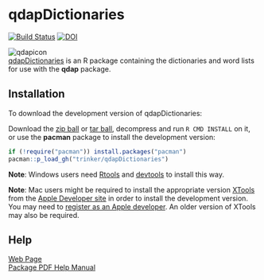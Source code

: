 # qdapDictionaries

[![Build Status](https://travis-ci.org/trinker/qdapDictionaries.svg?branch=master)](https://travis-ci.org/trinker/qdapDictionaries) 
[![DOI](https://zenodo.org/badge/5398/trinker/qdapDictionaries.svg)](http://dx.doi.org/10.5281/zenodo.11119)


![qdapicon](https://dl.dropbox.com/u/61803503/qdapicon.svg)   
[qdapDictionaries](http://trinker.github.com/qdapDictionaries_dev/) is an R package containing the dictionaries and word lists for use with the **qdap** package.


## Installation

To download the development version of qdapDictionaries:

Download the [zip ball](https://github.com/trinker/qdapDictionaries/zipball/master) or [tar ball](https://github.com/trinker/qdapDictionaries/tarball/master), decompress and run `R CMD INSTALL` on it, or use the **pacman** package to install the development version:

```r
if (!require("pacman")) install.packages("pacman")
pacman::p_load_gh("trinker/qdapDictionaries")
```

**Note**: Windows users need [Rtools](http://www.murdoch-sutherland.com/Rtools/) and [devtools](http://CRAN.R-project.org/package=devtools) to install this way.

**Note**: Mac users might be required to install the appropriate version [XTools](https://developer.apple.com/xcode/) from the [Apple Developer site](https://developer.apple.com/) in order to install the development version.  You may need to [register as an Apple developer](https://developer.apple.com/programs/register/).  An older version of XTools may also be required.



## Help
[Web Page](http://trinker.github.com/qdapDictionaries/)    
[Package PDF Help Manual](https://dl.dropbox.com/u/61803503/qdapDictionaries.pdf)   
